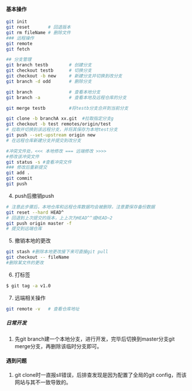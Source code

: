 #### 基本操作

```bash
git init   
git reset 		# 回退版本
git rm fileName # 删除文件
### 远程操作
git remote
git fetch

## 分支管理
git branch testb   		# 创建分支
git checkout testb 		# 切换分支
git checkout -b new 	# 新建分支并切换到改分支
git branch -d odd   	# 删除分支

git branch     			# 查看本地分支
git branch -a           # 查看本地及远程仓库的分支

git merge testb        	#将testb分支合并到当前分支

git clone -b branchA xx.git  #拉取指定分支g
git checkout -b test remotes/origin/test
# 拉取并切换到该远程分支，并将其保存为本地test分支
git push --set-upstream origin new
# 在远程仓库新建分支并提交到改分支

#冲突文件处，<<< 本地修改 === 远端修改 >>>> 
#修改该冲突文件
git status -s #查看冲突文件
### 修改后重新提交
git add .
git commit 
git push 

```

4. push后撤销push
``` bash
# 注意此步骤后，本地仓库和远程仓库数据均会被删除，注意要保存备份数据
git reset --hard HEAD^
# 回退到上次提交的版本，上上次为HEAD^^或HEAD~2
git push origin master -f
# 提交到远端仓库
```

5. 撤销本地的更改
```bash
git stash #删除本地更改接下来可直接git pull
git checkout -- fileName
#删除某文件的更改
```

6. 打标签

```bash
$ git tag -a v1.0 
```

7. 远端相关操作

```bash
git remote -v 	# 查看仓库地址

```



##### 日常开发

1. 先git branch建一个本地分支，进行开发，完毕后切换到master分支git merge分支，再删除该临时分支即可。



#### 遇到问题

1. git clone时一直报sll错误，后排查发现是因为配置了全局的git config，而该网站与其不一致导致的。